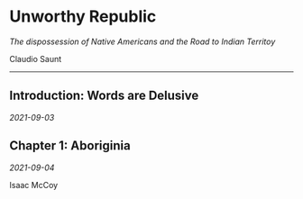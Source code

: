# Unworthy Republic

_The dispossession of Native Americans and the Road to Indian Territoy_

Claudio Saunt

---

## Introduction: Words are Delusive

_2021-09-03_

## Chapter 1: Aboriginia

_2021-09-04_

Isaac McCoy
